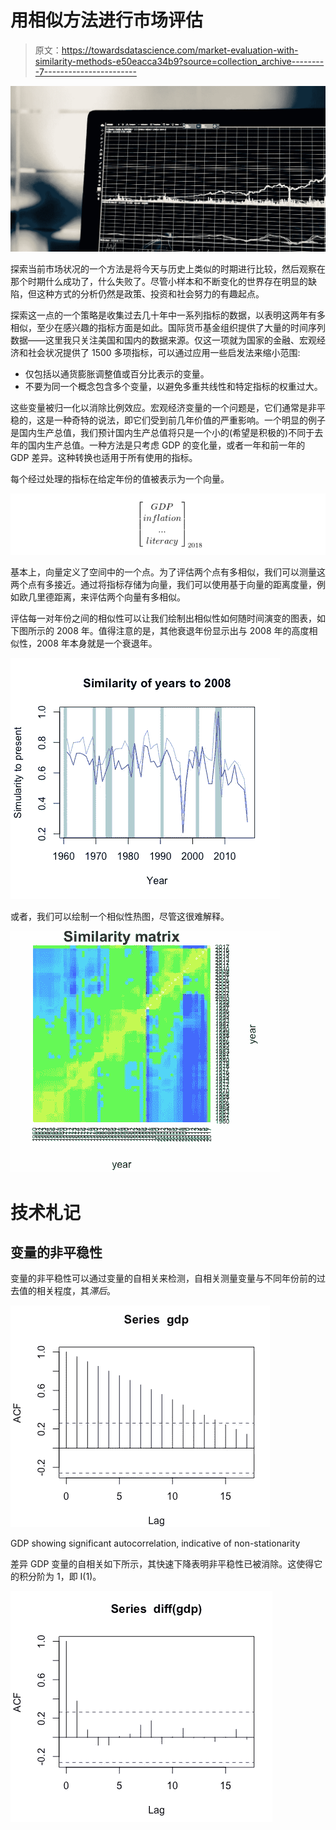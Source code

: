 # 用相似方法进行市场评估

> 原文：<https://towardsdatascience.com/market-evaluation-with-similarity-methods-e50eacca34b9?source=collection_archive---------7----------------------->

![](img/a1933483a9ffc8c74ebcf3693a195844.png)

探索当前市场状况的一个方法是将今天与历史上类似的时期进行比较，然后观察在那个时期什么成功了，什么失败了。尽管小样本和不断变化的世界存在明显的缺陷，但这种方式的分析仍然是政策、投资和社会努力的有趣起点。

探索这一点的一个策略是收集过去几十年中一系列指标的数据，以表明这两年有多相似，至少在感兴趣的指标方面是如此。国际货币基金组织提供了大量的时间序列数据——这里我只关注美国和国内的数据来源。仅这一项就为国家的金融、宏观经济和社会状况提供了 1500 多项指标，可以通过应用一些启发法来缩小范围:

*   仅包括以通货膨胀调整值或百分比表示的变量。
*   不要为同一个概念包含多个变量，以避免多重共线性和特定指标的权重过大。

这些变量被归一化以消除比例效应。宏观经济变量的一个问题是，它们通常是非平稳的，这是一种奇特的说法，即它们受到前几年价值的严重影响。一个明显的例子是国内生产总值，我们预计国内生产总值将只是一个小的(希望是积极的)不同于去年的国内生产总值。一种方法是只考虑 GDP 的变化量，或者一年和前一年的 GDP 差异。这种转换也适用于所有使用的指标。

每个经过处理的指标在给定年份的值被表示为一个向量。

![](img/6bbbd88449452a71261de78bcf8df00d.png)

基本上，向量定义了空间中的一个点。为了评估两个点有多相似，我们可以测量这两个点有多接近。通过将指标存储为向量，我们可以使用基于向量的距离度量，例如欧几里德距离，来评估两个向量有多相似。

评估每一对年份之间的相似性可以让我们绘制出相似性如何随时间演变的图表，如下图所示的 2008 年。值得注意的是，其他衰退年份显示出与 2008 年的高度相似性，2008 年本身就是一个衰退年。

![](img/4b9baa5603f19b77d81a2fecef0aa0d3.png)

或者，我们可以绘制一个相似性热图，尽管这很难解释。

![](img/a8260280971dc2c24e2d2fec883fef6b.png)

# 技术札记

## 变量的非平稳性

变量的非平稳性可以通过变量的自相关来检测，自相关测量变量与不同年份前的过去值的相关程度，其*滞后*。

![](img/a567395c5359a2fa500801b347735caa.png)

GDP showing significant autocorrelation, indicative of non-stationarity

差异 GDP 变量的自相关如下所示，其快速下降表明非平稳性已被消除。这使得它的积分阶为 1，即 I(1)。

![](img/523817a135f0295a40be59afc0f9d0ac.png)